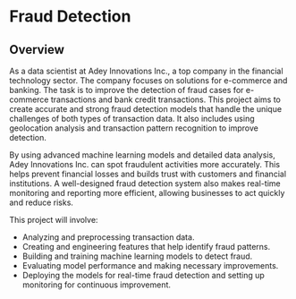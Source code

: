 # Fraud Detection

## Overview
As a data scientist at Adey Innovations Inc., a top company in the financial technology sector. The company focuses on solutions for e-commerce and banking. The task is to improve the detection of fraud cases for e-commerce transactions and bank credit transactions. This project aims to create accurate and strong fraud detection models that handle the unique challenges of both types of transaction data. It also includes using geolocation analysis and transaction pattern recognition to improve detection.

By using advanced machine learning models and detailed data analysis, Adey Innovations Inc. can spot fraudulent activities more accurately. This helps prevent financial losses and builds trust with customers and financial institutions. A well-designed fraud detection system also makes real-time monitoring and reporting more efficient, allowing businesses to act quickly and reduce risks.

This project will involve:

- Analyzing and preprocessing transaction data.
- Creating and engineering features that help identify fraud patterns.
- Building and training machine learning models to detect fraud.
- Evaluating model performance and making necessary improvements.
- Deploying the models for real-time fraud detection and setting up monitoring for continuous improvement.

